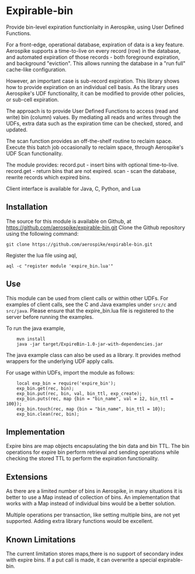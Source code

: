 Expirable-bin
=============

Provide bin-level expiration functionlaity in Aerospike, using User Defined Functions.

For a front-edge, operational database, expiration of data is a key feature. Aerospike
supports a time-to-live on every record (row) in the database, and automated expiration
of those records - both foreground expiration, and background "eviction". This allows
running the database in a "run full" cache-like configuration.

However, an important case is sub-record expiration. This library shows how to provide
expiration on an individual cell basis. As the library uses Aerospike's UDF functionality,
it can be modified to provide other policies, or sub-cell expiration.

The approach is to provide User Defined Functions to access (read and write) bin (column) values.
By mediating all reads and writes through the UDFs, extra data such as the expiration time
can be checked, stored, and updated.

The scan function provides an off-the-shelf routine to reclaim space. Execute this batch
job occasionally to reclaim space, through Aerospike's UDF Scan functionality.

The module provides:
record.put - insert bins with optional time-to-live.
record.get - return bins that are not expired.
scan - scan the database, rewrite records which expired bins.

Client interface is available for Java, C, Python, and Lua

## Installation

The source for this module is available on Github, at https://github.com/aerospike/expirable-bin.git
Clone the Github repository using the following command:
```
git clone https://github.com/aerospike/expirable-bin.git
```

Register the lua file using aql,
```aql
aql -c "register module 'expire_bin.lua'"
```

## Use

This module can be used from client calls or within other UDFs. For examples of client
calls, see the C and Java examples under ```src/c``` and ```src/java```. Please ensure
that the expire_bin.lua file is registered to the server before running the examples.

To run the java example,
```
	mvn install
	java -jar target/ExpireBin-1.0-jar-with-dependencies.jar
```
The java example class can also be used as a library. It provides method wrappers for
the underlying UDF apply calls. 

For usage within UDFs, import the module as follows:
```
	local exp_bin = require('expire_bin');
	exp_bin.get(rec, bin);
	exp_bin.put(rec, bin, val, bin_ttl, exp_create);
	exp_bin.puts(rec, map {bin = "bin_name", val = 12, bin_ttl = 100});
	exp_bin.touch(rec, map {bin = "bin_name", bin_ttl = 10});
	exp_bin.clean(rec, bin);
```

## Implementation

Expire bins are map objects encapsulating the bin data and bin TTL. The bin operations for
expire bin perform retrieval and sending operations while checking the stored TTL 
to perform the expiration functionality. 

## Extensions

As there are a limited number of bins in Aerospike, in many situations it is better to use a Map
instead of collection of bins. An implementation that works with a Map instead of individual bins
would be a better solution.

Multiple operations per transaction, like setting multiple bins, are not yet supported. Adding
extra library functions would be excellent.

## Known Limitations
The current limitation stores maps,there is no support of secondary index with expire bins.
If a put call is made, it can overwrite a special expirable-bin.
